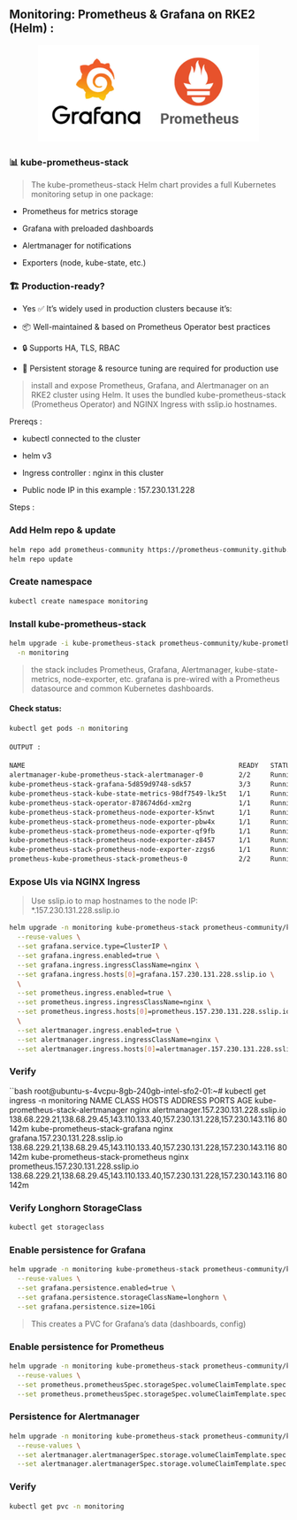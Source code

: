 ## Monitoring: Prometheus & Grafana on RKE2 (Helm) :

</p>
<p align="center">
<img src="https://github.com/ablaamim/Kubernetes-RKE2/blob/main/imgs/grafana-prometheus.webp" width="400">
</p>


### 📊 kube-prometheus-stack

> The kube-prometheus-stack Helm chart provides a full Kubernetes monitoring setup in one package:

* Prometheus for metrics storage

* Grafana with preloaded dashboards

* Alertmanager for notifications

* Exporters (node, kube-state, etc.)

### 🏗️ Production-ready?

* Yes ✅ It’s widely used in production clusters because it’s:

* 📦 Well-maintained & based on Prometheus Operator best practices

* 🔒 Supports HA, TLS, RBAC

* 💾 Persistent storage & resource tuning are required for production use

> install and expose Prometheus, Grafana, and Alertmanager on an RKE2 cluster using Helm. It uses the bundled kube-prometheus-stack (Prometheus Operator) and NGINX Ingress with sslip.io hostnames.

Prereqs :

* kubectl connected to the cluster

* helm v3

* Ingress controller : nginx in this cluster

* Public node IP in this example : 157.230.131.228

Steps :

### Add Helm repo & update

```bash
helm repo add prometheus-community https://prometheus-community.github.io/helm-charts
helm repo update
```

### Create namespace

```bash
kubectl create namespace monitoring
```

### Install kube-prometheus-stack

```bash
helm upgrade -i kube-prometheus-stack prometheus-community/kube-prometheus-stack \
  -n monitoring
```

> the stack includes Prometheus, Grafana, Alertmanager, kube-state-metrics, node-exporter, etc.
> grafana is pre-wired with a Prometheus datasource and common Kubernetes dashboards.

#### Check status:

```bash
kubectl get pods -n monitoring

OUTPUT :

NAME                                                      READY   STATUS    RESTARTS   AGE
alertmanager-kube-prometheus-stack-alertmanager-0         2/2     Running   0          140m
kube-prometheus-stack-grafana-5d859d9748-sdk57            3/3     Running   0          140m
kube-prometheus-stack-kube-state-metrics-98df7549-lkz5t   1/1     Running   0          150m
kube-prometheus-stack-operator-878674d6d-xm2rg            1/1     Running   0          150m
kube-prometheus-stack-prometheus-node-exporter-k5nwt      1/1     Running   0          150m
kube-prometheus-stack-prometheus-node-exporter-pbw4x      1/1     Running   0          150m
kube-prometheus-stack-prometheus-node-exporter-qf9fb      1/1     Running   0          150m
kube-prometheus-stack-prometheus-node-exporter-z8457      1/1     Running   0          150m
kube-prometheus-stack-prometheus-node-exporter-zzgs6      1/1     Running   0          150m
prometheus-kube-prometheus-stack-prometheus-0             2/2     Running   0          140m
```

### Expose UIs via NGINX Ingress

> Use sslip.io to map hostnames to the node IP: *.157.230.131.228.sslip.io

```bash
helm upgrade -n monitoring kube-prometheus-stack prometheus-community/kube-prometheus-stack \
  --reuse-values \
  --set grafana.service.type=ClusterIP \
  --set grafana.ingress.enabled=true \
  --set grafana.ingress.ingressClassName=nginx \
  --set grafana.ingress.hosts[0]=grafana.157.230.131.228.sslip.io \
  \
  --set prometheus.ingress.enabled=true \
  --set prometheus.ingress.ingressClassName=nginx \
  --set prometheus.ingress.hosts[0]=prometheus.157.230.131.228.sslip.io \
  \
  --set alertmanager.ingress.enabled=true \
  --set alertmanager.ingress.ingressClassName=nginx \
  --set alertmanager.ingress.hosts[0]=alertmanager.157.230.131.228.sslip.io
```

### Verify

``bash
root@ubuntu-s-4vcpu-8gb-240gb-intel-sfo2-01:~# kubectl get ingress -n monitoring
NAME                                 CLASS   HOSTS                                   ADDRESS                                                                     PORTS   AGE
kube-prometheus-stack-alertmanager   nginx   alertmanager.157.230.131.228.sslip.io   138.68.229.21,138.68.29.45,143.110.133.40,157.230.131.228,157.230.143.116   80      142m
kube-prometheus-stack-grafana        nginx   grafana.157.230.131.228.sslip.io        138.68.229.21,138.68.29.45,143.110.133.40,157.230.131.228,157.230.143.116   80      142m
kube-prometheus-stack-prometheus     nginx   prometheus.157.230.131.228.sslip.io     138.68.229.21,138.68.29.45,143.110.133.40,157.230.131.228,157.230.143.116   80      142m

### Verify Longhorn StorageClass

```bash
kubectl get storageclass
```

### Enable persistence for Grafana

```bash
helm upgrade -n monitoring kube-prometheus-stack prometheus-community/kube-prometheus-stack \
  --reuse-values \
  --set grafana.persistence.enabled=true \
  --set grafana.persistence.storageClassName=longhorn \
  --set grafana.persistence.size=10Gi
```

> This creates a PVC for Grafana’s data (dashboards, config)

### Enable persistence for Prometheus

```bash
helm upgrade -n monitoring kube-prometheus-stack prometheus-community/kube-prometheus-stack \
  --reuse-values \
  --set prometheus.prometheusSpec.storageSpec.volumeClaimTemplate.spec.storageClassName=longhorn \
  --set prometheus.prometheusSpec.storageSpec.volumeClaimTemplate.spec.resources.requests.storage=10Gi
```

### Persistence for Alertmanager

```bash
helm upgrade -n monitoring kube-prometheus-stack prometheus-community/kube-prometheus-stack \
  --reuse-values \
  --set alertmanager.alertmanagerSpec.storage.volumeClaimTemplate.spec.storageClassName=longhorn \
  --set alertmanager.alertmanagerSpec.storage.volumeClaimTemplate.spec.resources.requests.storage=5Gi
```

### Verify

```bash
kubectl get pvc -n monitoring
```